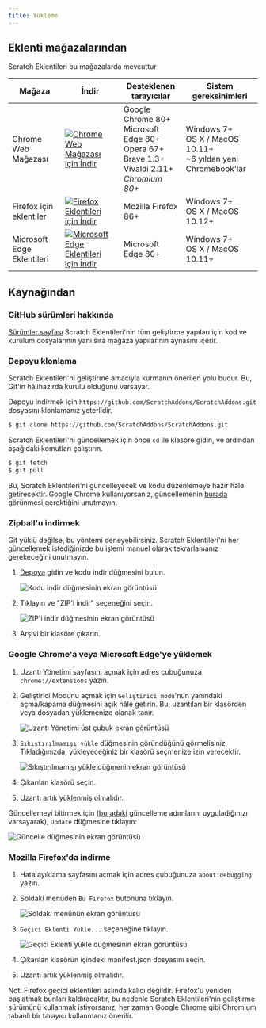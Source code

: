 ```yaml
---
title: Yükleme
---
```


## Eklenti mağazalarından

Scratch Eklentileri bu mağazalarda mevcuttur

| Mağaza | İndir | Desteklenen tarayıcılar | Sistem gereksinimleri |
| - | - | - | - |
| Chrome Web Mağazası | [![Chrome Web Mağazası için İndir](https://img.shields.io/chrome-web-store/v/fbeffbjdlemaoicjdapfpikkikjoneco?style=flat-square&logo=google-chrome&logoColor=white&label=install&color=4285F4)](https://chrome.google.com/webstore/detail/fbeffbjdlemaoicjdapfpikkikjoneco) | Google Chrome 80+<br />Microsoft Edge 80+<br />Opera 67+<br />Brave 1.3+<br />Vivaldi 2.11+<br />*Chromium 80+* | Windows 7+<br />OS X / MacOS 10.11+<br />~6 yıldan yeni Chromebook'lar
| Firefox için eklentiler | [![Firefox Eklentileri için İndir](https://img.shields.io/amo/v/scratch-messaging-extension?style=flat-square&logo=firefox-browser&logoColor=white&label=install&color=FF7139)](https://addons.mozilla.org/firefox/addon/scratch-messaging-extension/) | Mozilla Firefox 86+ | Windows 7+<br />OS X / MacOS 10.12+
| Microsoft Edge Eklentileri | [![Microsoft Edge Eklentileri için İndir](https://img.shields.io/badge/dynamic/json?style=flat-square&logo=microsoftedge&logoColor=white&label=install&color=0078D7&prefix=v&query=%24.version&url=https%3A%2F%2Fmicrosoftedge.microsoft.com%2Faddons%2Fgetproductdetailsbycrxid%2Filiepgjnemckemgnledoipfiilhajdjj)](https://microsoftedge.microsoft.com/addons/detail/iliepgjnemckemgnledoipfiilhajdjj) | Microsoft Edge 80+ | Windows 7+<br />OS X / MacOS 10.11+

## Kaynağından

### GitHub sürümleri hakkında

[Sürümler sayfası](https://github.com/ScratchAddons/ScratchAddons/releases) Scratch Eklentileri'nin tüm geliştirme yapıları için kod ve kurulum dosyalarının yanı sıra mağaza yapılarının aynasını içerir.

### Depoyu klonlama

Scratch Eklentileri'ni geliştirme amacıyla kurmanın önerilen yolu budur. Bu, Git'in hâlihazırda kurulu olduğunu varsayar.

Depoyu indirmek için `https://github.com/ScratchAddons/ScratchAddons.git` dosyasını klonlamanız yeterlidir.

```sh
$ git clone https://github.com/ScratchAddons/ScratchAddons.git
```
Scratch Eklentileri'ni güncellemek için önce `cd` ile klasöre gidin, ve ardından aşağıdaki komutları çalıştırın.

```sh
$ git fetch
$ git pull
```

Bu, Scratch Eklentileri'ni güncelleyecek ve kodu düzenlemeye hazır hâle getirecektir. Google Chrome kullanıyorsanız, güncellemenin [burada](#install-on-google-chrome) görünmesi gerektiğini unutmayın.


### Zipball'u indirmek

Git yüklü değilse, bu yöntemi deneyebilirsiniz. Scratch Eklentileri'ni her güncellemek istediğinizde bu işlemi manuel olarak tekrarlamanız gerekeceğini unutmayın.

1. [Depoya](https://github.com/ScratchAddons/ScratchAddons) gidin ve kodu indir düğmesini bulun.

   ![Kodu indir düğmesinin ekran görüntüsü](/assets/img/docs/download-code-button.png)

2. Tıklayın ve "ZIP'i indir" seçeneğini seçin.

   ![ZIP'i indir düğmesinin ekran görüntüsü](/assets/img/docs/download-zipball-button.png)

3. Arşivi bir klasöre çıkarın.

### Google Chrome'a veya Microsoft Edge'ye yüklemek

1. Uzantı Yönetimi sayfasını açmak için adres çubuğunuza `chrome://extensions` yazın.

2. Geliştirici Modunu açmak için `Geliştirici modu`'nun yanındaki açma/kapama düğmesini açık hâle getirin. Bu, uzantıları bir klasörden veya dosyadan yüklemenize olanak tanır.

   ![Uzantı Yönetimi üst çubuk ekran görüntüsü](/assets/img/docs/developer-mode-toggle.png)

3. `Sıkıştırılmamışı yükle` düğmesinin göründüğünü görmelisiniz. Tıkladığınızda, yükleyeceğiniz bir klasörü seçmenize izin verecektir.

   ![Sıkıştırılmamışı yükle düğmenin ekran görüntüsü](/assets/img/docs/load-unpacked-button.png)

4. Çıkarılan klasörü seçin.
5. Uzantı artık yüklenmiş olmalıdır.

Güncellemeyi bitirmek için ([buradaki](#cloning-the-repository) güncelleme adımlarını uyguladığınızı varsayarak), `Update` düğmesine tıklayın:

![Güncelle düğmesinin ekran görüntüsü](/assets/img/docs/update-button.png)


### Mozilla Firefox'da indirme

1. Hata ayıklama sayfasını açmak için adres çubuğunuza `about:debugging` yazın.

2. Soldaki menüden `Bu Firefox` butonuna tıklayın.

   ![Soldaki menünün ekran görüntüsü](/assets/img/docs/left-hand-menu.png)

4. `Geçici Eklenti Yükle...` seçeneğine tıklayın.

   ![Geçici Eklenti yükle düğmesinin ekran görüntüsü](/assets/img/docs/load-addon.png)

6. Çıkarılan klasörün içindeki manifest.json dosyasını seçin.
7. Uzantı artık yüklenmiş olmalıdır.

Not: Firefox geçici eklentileri aslında kalıcı değildir. Firefox'u yeniden başlatmak bunları kaldıracaktır, bu nedenle Scratch Eklentileri'nin geliştirme sürümünü kullanmak istiyorsanız, her zaman Google Chrome gibi Chromium tabanlı bir tarayıcı kullanmanız önerilir.

